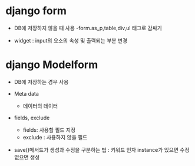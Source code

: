 # django form
- DB에 저장하지 않을 때 사용
-form.as_p,table,div,ul
태그로 감싸기

- widget : input의 요소의 속성 및 출력되는 부분 변경

# django Modelform
- DB에 저장하는 경우 사용
- Meta data
  - 데이터의 데이터
- fields, exclude
  - fields: 사용할 필드 지정
  - exclude : 사용하지 않을 필드

- save()메서드가 생성과 수정을 구분하는 법 : 키워드 인자 instance가 있으면 수정 없으면 생성